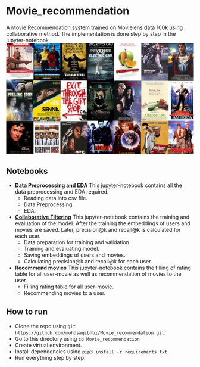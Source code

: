 # Movie_recommendation
A Movie Recommendation system trained on Movielens data 100k using collaborative method. The implementation is done step by step in the jupyter-notebook.
![movies](readme.jpeg)

## Notebooks
- [**Data Preprocessing and EDA**](Data_Preprocessing_and_EDA.ipynb)
  This jupyter-notebook contains all the data preprocessing and EDA required.
  - Reading data into csv file.
  - Data Preprocessing.
  - EDA.
- [**Collaborative Filtering**](Collaborative_Filtering.ipynb)
  This jupyter-notebook contains the training and evaluation of the model. After the training the embeddings of users and movies are saved. Later, precision@k and     recall@k is calculated for each user.
  - Data preparation for training and validation.
  - Training and evaluating model.
  - Saving embeddings of users and movies.
  - Calculating precision@k and recall@k for each user.
- [**Recommend movies**](Recommend_movies.ipynb)
  This jupyter-notebook contains the filling of rating table for all user-movie as well as recommendation of movies to the user.
  - Filling rating table for all user-movie.
  - Recommending movies to a user.
  
## How to run
- Clone the repo using `git https://github.com/mohdsaqibhbi/Movie_recommendation.git`.
- Go to this directory using `cd Movie_recommendation`
- Create virtual environment.
- Install dependencies using `pip3 install -r requirements.txt`.
- Run everything step by step.
